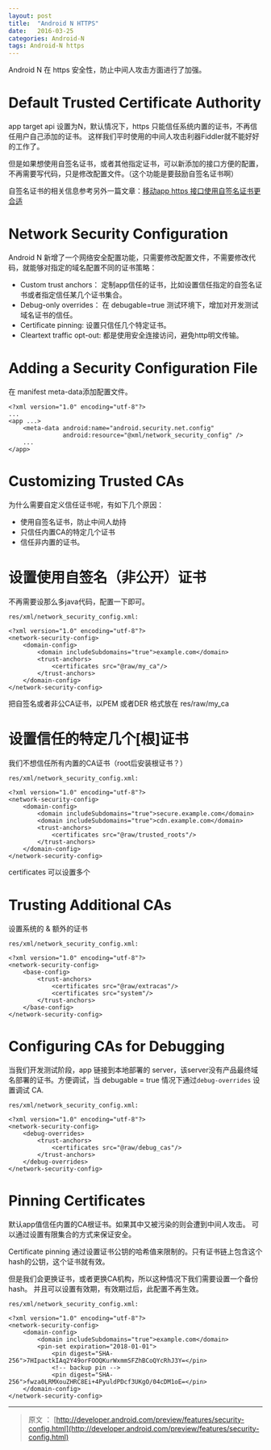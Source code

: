 ```yaml
---
layout: post
title:  "Android N HTTPS"
date:   2016-03-25
categories: Android-N
tags: Android-N https
---
```


Android N 在 https 安全性，防止中间人攻击方面进行了加强。


# Default Trusted Certificate Authority #

app target api 设置为N，默认情况下，https 只能信任系统内置的证书，不再信任用户自己添加的证书。 这样我们平时使用的中间人攻击利器Fiddler就不能好好的工作了。

但是如果想使用自签名证书，或者其他指定证书，可以新添加的接口方便的配置，不再需要写代码，只是修改配置文件。（这个功能是要鼓励自签名证书啊）

自签名证书的相关信息参考另外一篇文章：[移动app https 接口使用自签名证书更合适](http://linghaolu.github.io/https/2016/03/18/mobile-app-https.html "移动app https 接口使用自签名证书更合适")


# Network Security Configuration #

Android N 新增了一个网络安全配置功能，只需要修改配置文件，不需要修改代码，就能够对指定的域名配置不同的证书策略：

- Custom trust anchors： 定制app信任的证书，比如设置信任指定的自签名证书或者指定信任某几个证书集合。
- Debug-only overrides： 在 debugable=true 测试环境下，增加对开发测试域名证书的信任。 
- Certificate pinning: 设置只信任几个特定证书。
- Cleartext traffic opt-out: 都是使用安全连接访问，避免http明文传输。


# Adding a Security Configuration File #

在 manifest meta-data添加配置文件。

	<?xml version="1.0" encoding="utf-8"?>
	...
	<app ...>
	    <meta-data android:name="android.security.net.config"
	               android:resource="@xml/network_security_config" />
	    ...
	</app>


# Customizing Trusted CAs #

为什么需要自定义信任证书呢，有如下几个原因：

- 使用自签名证书，防止中间人劫持
- 只信任内置CA的特定几个证书
- 信任非内置的证书。

# 设置使用自签名（非公开）证书 #

不再需要设那么多java代码，配置一下即可。

`res/xml/network_security_config.xml:`

	<?xml version="1.0" encoding="utf-8"?>
	<network-security-config>
	    <domain-config>
	        <domain includeSubdomains="true">example.com</domain>
	        <trust-anchors>
	            <certificates src="@raw/my_ca"/>
	        </trust-anchors>
	    </domain-config>
	</network-security-config>

把自签名或者非公CA证书，以PEM 或者DER 格式放在 res/raw/my_ca

# 设置信任的特定几个[根]证书 #

我们不想信任所有内置的CA证书（root后安装根证书？）

`res/xml/network_security_config.xml:`

	<?xml version="1.0" encoding="utf-8"?>
	<network-security-config>
	    <domain-config>
	        <domain includeSubdomains="true">secure.example.com</domain>
	        <domain includeSubdomains="true">cdn.example.com</domain>
	        <trust-anchors>
	            <certificates src="@raw/trusted_roots"/>
	        </trust-anchors>
	    </domain-config>
	</network-security-config>

certificates 可以设置多个

# Trusting Additional CAs #

设置系统的 & 额外的证书

`res/xml/network_security_config.xml:`

	<?xml version="1.0" encoding="utf-8"?>
	<network-security-config>
	    <base-config>
	        <trust-anchors>
	            <certificates src="@raw/extracas"/>
	            <certificates src="system"/>
	        </trust-anchors>
	    </base-config>
	</network-security-config>

# Configuring CAs for Debugging #

当我们开发测试阶段，app 链接到本地部署的 server，该server没有产品最终域名部署的证书。方便调试，当 debugable = true 情况下通过`debug-overrides` 设置调试 CA.

`res/xml/network_security_config.xml:`

	<?xml version="1.0" encoding="utf-8"?>
	<network-security-config>
	    <debug-overrides>
	        <trust-anchors>
	            <certificates src="@raw/debug_cas"/>
	        </trust-anchors>
	    </debug-overrides>
	</network-security-config>

# Pinning Certificates #

默认app值信任内置的CA根证书。如果其中又被污染的则会遭到中间人攻击。 可以通过设置有限集合的方式来保证安全。

Certificate pinning 通过设置证书公钥的哈希值来限制的。只有证书链上包含这个hash的公钥，这个证书就有效。

但是我们会更换证书，或者更换CA机构，所以这种情况下我们需要设置一个备份hash。 并且可以设置有效期，有效期过后，此配置不再生效。

`res/xml/network_security_config.xml:`

	<?xml version="1.0" encoding="utf-8"?>
	<network-security-config>
	    <domain-config>
	        <domain includeSubdomains="true">example.com</domain>
	        <pin-set expiration="2018-01-01">
	            <pin digest="SHA-256">7HIpactkIAq2Y49orFOOQKurWxmmSFZhBCoQYcRhJ3Y=</pin>
	            <!-- backup pin -->
	            <pin digest="SHA-256">fwza0LRMXouZHRC8Ei+4PyuldPDcf3UKgO/04cDM1oE=</pin>
	    </domain-config>
	</network-security-config>

---------------
> 原文 ： [http://developer.android.com/preview/features/security-config.html](http://developer.android.com/preview/features/security-config.html)
